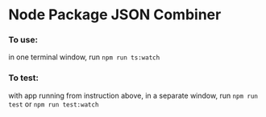 # Node Package JSON Combiner

### To use:

in one terminal window, run `npm run ts:watch`

### To test:

with app running from instruction above, in a separate window, run `npm run test` or `npm run test:watch`